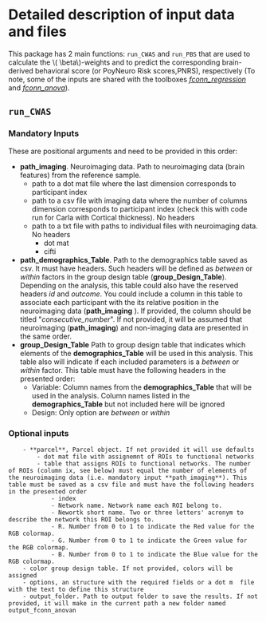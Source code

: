 <script type="text/javascript"
        src="https://cdnjs.cloudflare.com/ajax/libs/mathjax/2.7.0/MathJax.js?config=TeX-AMS_CHTML"></script>
# Detailed description of input data and files

This package has 2 main functions: `run_CWAS` and `run_PBS` that are used to calculate the \\( \beta\\)-weights and to predict the corresponding brain-derived behavioral score (or PoyNeuro Risk scores,PNRS), respectively (To note, some of the inputs are shared with the toolboxes [*fconn_regression*](https://fconn-regression.readthedocs.io/en/latest/) and [*fconn_anova*](https://fconn-anova.readthedocs.io/en/latest/)).


## `run_CWAS`
### Mandatory Inputs 
These are positional arguments and need to be provided in this order:

- **path_imaging**. Neuroimaging data. Path to neuroimaging data (brain features) from the reference sample.
    - path to a dot mat file where the last dimension corresponds to participant index
    - path to a csv file with imaging data where the number of columns dimension corresponds to participant index (check this with code run for Carla with Cortical thickness). No headers
    - path to a txt file with paths to individual files with neuroimaging data. No headers
        - dot mat
        - cifti
- **path_demographics_Table**. Path to the demographics table saved as csv. It must have headers. Such headers will be defined as *between* or *within* factors in the group design table (**group_Design_Table**). Depending on the analysis, this table could also have the reserved headers *id* and *outcome*. You could include a column in this table to associate each participant with the its relative position in the neuroimaging data (**path_imaging** ). If provided, the column should be titled "*consecutive_number*". If not provided, it will be assumed that neuroimaging (**path_imaging**) and non-imaging data are presented in the same order.
- **group_Design_Table** Path to group design table that indicates which elements of the **demographics_Table** will be used in this analysis. This table also will indicate if each included parameters is a *between* or *within* factor. This table must have the following headers in the presented order:
    - Variable: Column names from the **demographics_Table** that will be used in the analysis. Column names listed in the **demographics_Table** but not included here will be ignored
    - Design: Only option are *between* or *within*

### Optional inputs
        - **parcel**, Parcel object. If not provided it will use defaults
            - dot mat file with assignemnt of ROIs to functional networks
            - table that assigns ROIs to functional networks. The number of ROIs (column ix, see below) must equal the number of elements of the neuroimaging data (i.e. mandatory input **path_imaging**). This table must be saved as a csv file and must have the following headers in the presented order
                - index
                - Network name. Network name each ROI belong to.
                - Newortk short name. Two or three letters' acronym to describe the network this ROI belongs to.
                - R. Number from 0 to 1 to indicate the Red value for the RGB colormap.
                - G. Number from 0 to 1 to indicate the Green value for the RGB colormap.
                - B. Number from 0 to 1 to indicate the Blue value for the RGB colormap.
        - color group design table. If not provided, colors will be assigned 
        - options, an structure with the required fields or a dot m  file with the text to define this structure
        - output_folder. Path to output folder to save the results. If not provided, it will make in the current path a new folder named output_fconn_anovan


